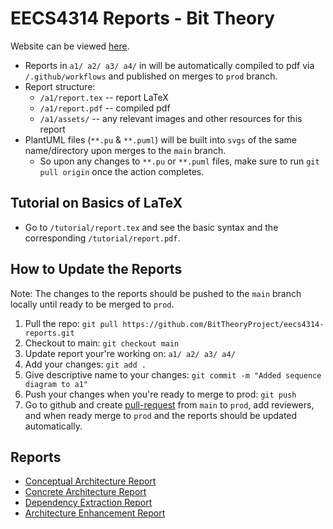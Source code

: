 # EECS4314 Reports - Bit Theory

Website can be viewed [here](https://bittheoryproject.github.io/eecs4314-project/).

- Reports in `a1/ a2/ a3/ a4/` in will be automatically compiled to pdf via `/.github/workflows` and published on merges to `prod` branch.
- Report structure:
  - `/a1/report.tex` -- report LaTeX
  - `/a1/report.pdf` -- compiled pdf
  - `/a1/assets/` -- any relevant images and other resources for this report
- PlantUML files (`**.pu` & `**.puml`) will be built into `svgs` of the same name/directory upon merges to the `main` branch.
  - So upon any changes to `**.pu` or `**.puml` files, make sure to run `git pull origin` once the action completes.

## Tutorial on Basics of LaTeX

- Go to `/tutorial/report.tex` and see the basic syntax and the corresponding `/tutorial/report.pdf`.

## How to Update the Reports

Note: The changes to the reports should be pushed to the  `main` branch locally until ready to be merged to `prod`.

1. Pull the repo: `git pull https://github.com/BitTheoryProject/eecs4314-reports.git`
2. Checkout to main: `git checkout main`
3. Update report your're working on: `a1/ a2/ a3/ a4/`
4. Add your changes: `git add .`
5. Give descriptive name to your changes: `git commit -m "Added sequence diagram to a1"`
6. Push your changes when you're ready to merge to prod: `git push`
5. Go to github and create [pull-request](https://docs.github.com/en/pull-requests/collaborating-with-pull-requests/proposing-changes-to-your-work-with-pull-requests/about-pull-requests) from `main` to `prod`, add reviewers, and when ready merge to `prod` and the reports should be updated automatically.

## Reports

- [Conceptual Architecture Report](https://bittheoryproject.github.io/eecs4314-reports/a1/report-lualatex.pdf)
- [Concrete Architecture Report](https://bittheoryproject.github.io/eecs4314-reports/a2/report-lualatex.pdf)
- [Dependency Extraction Report](https://bittheoryproject.github.io/eecs4314-reports/a3/report-lualatex.pdf)
- [Architecture Enhancement Report](https://bittheoryproject.github.io/eecs4314-reports/a4/report-lualatex.pdf)
